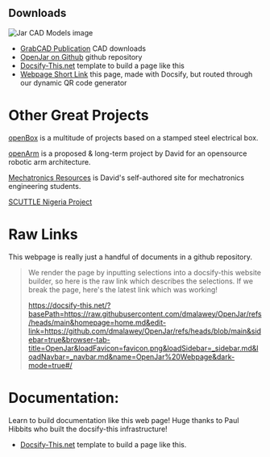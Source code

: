 ## Downloads


![Jar CAD Models image](https://d2t1xqejof9utc.cloudfront.net/screenshots/pics/f4bd3216fb07e0610818bb71d688dfc8/large.png "cad models image")

* [GrabCAD Publication](https://grabcad.com/library/openjar-1) CAD downloads
* [OpenJar on Github](https://github.com/dmalawey/OpenJar) github repository
* [Docsify-This.net](https://docsify-this.net/#/) template to build a page like this
* [Webpage Short Link](https://qr.page/g/2VtU8nxHXhN) this page, made with Docsify, but routed through our dynamic QR code generator

# Other Great Projects

[openBox](https://qr.page/g/4ZptmdWxn5y) is a multitude of projects based on a stamped steel electrical box.

[openArm](https://qr.page/g/2wY5JrxcciD) is a proposed & long-term project by David for an opensource robotic arm architecture.

[Mechatronics Resources](https://qr.page/g/4ZptmdWxn5y) is David's self-authored site for mechatronics engineering students.

[SCUTTLE Nigeria Project](https://docsify-this.net/?basePath=https://raw.githubusercontent.com/scuttlerobot/nigeria/main&homepage=home.md&edit-link=https://github.com/scuttlerobot/nigeria/blob/main&sidebar=true&edit-link-top=true&hide-credits=true&loadSidebar=_sidebar.md&loadNavbar=_navbar.md&name=SCUTTLE%20Nigeria&page-title=SCUTTLE%20Nigeria&zoom-images=true&dark-mode=true#/)


# Raw Links

This webpage is really just a handful of documents in a github repository.

>We render the page by inputting selections into a docsify-this website builder, so here is the raw link which describes the selections.  If we break the page, here's the latest link which was working!
>
> https://docsify-this.net/?basePath=https://raw.githubusercontent.com/dmalawey/OpenJar/refs/heads/main&homepage=home.md&edit-link=https://github.com/dmalawey/OpenJar/refs/heads/blob/main&sidebar=true&browser-tab-title=OpenJar&loadFavicon=favicon.png&loadSidebar=_sidebar.md&loadNavbar=_navbar.md&name=OpenJar%20Webpage&dark-mode=true#/
>

# Documentation:

Learn to build documentation like this web page!  Huge thanks to Paul Hibbits who built the docsify-this infrastructure!

* [Docsify-This.net](https://docsify-this.net/#/) template to build a page like this.
